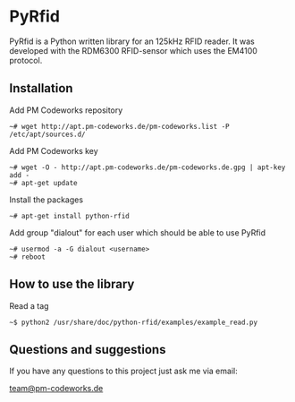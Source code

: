 PyRfid
======

PyRfid is a Python written library for an 125kHz RFID reader. It was developed with the RDM6300 RFID-sensor which uses the EM4100 protocol.

Installation
------------

Add PM Codeworks repository

    ~# wget http://apt.pm-codeworks.de/pm-codeworks.list -P /etc/apt/sources.d/

Add PM Codeworks key

    ~# wget -O - http://apt.pm-codeworks.de/pm-codeworks.de.gpg | apt-key add -
    ~# apt-get update

Install the packages

    ~# apt-get install python-rfid

Add group "dialout" for each user which should be able to use PyRfid

    ~# usermod -a -G dialout <username>
    ~# reboot

How to use the library
----------------------

Read a tag

    ~$ python2 /usr/share/doc/python-rfid/examples/example_read.py


Questions and suggestions
-------------------------

If you have any questions to this project just ask me via email:

<team@pm-codeworks.de>
